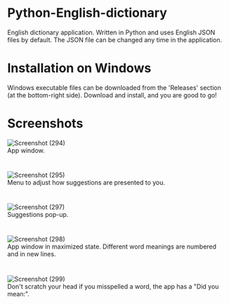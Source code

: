 # Python-English-dictionary
English dictionary application.
Written in Python and uses English JSON files by default.
The JSON file can be changed any time in the application.


# Installation on Windows
Windows executable files can be downloaded from the 'Releases' section (at the bottom-right side).
Download and install, and you are good to go!

# Screenshots
![Screenshot (294)](https://github.com/OndiekiErnest/Python-English-dictionary/assets/41272301/fc06cfe2-4cd4-47ac-896a-d3f6bafe6c8c)
<br>
App window.
#
![Screenshot (295)](https://github.com/OndiekiErnest/Python-English-dictionary/assets/41272301/c2f27453-bf07-41f8-8549-a4751f4f420a)
<br>
Menu to adjust how suggestions are presented to you.
#
![Screenshot (297)](https://github.com/OndiekiErnest/Python-English-dictionary/assets/41272301/5b2a8fb8-33df-487a-bf5d-362d91f914db)
<br>
Suggestions pop-up.
#
![Screenshot (298)](https://github.com/OndiekiErnest/Python-English-dictionary/assets/41272301/b0764f0a-262a-4d40-b1b6-632975645998)
<br>
App window in maximized state. Different word meanings are numbered and in new lines.
#
![Screenshot (299)](https://github.com/OndiekiErnest/Python-English-dictionary/assets/41272301/535ed63e-0ef7-46e4-b949-3768b590939e)
<br>
Don't scratch your head if you misspelled a word, the app has a "Did you mean:".


